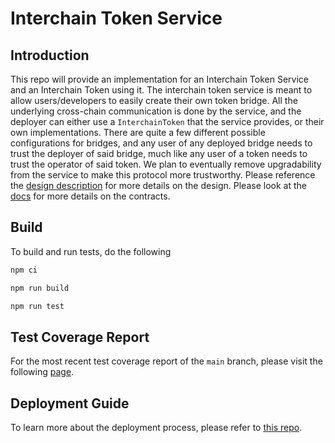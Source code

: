 # Interchain Token Service

## Introduction

This repo will provide an implementation for an Interchain Token Service and an Interchain Token using it. The interchain token service is meant to allow users/developers to easily create their own token bridge. All the underlying cross-chain communication is done by the service, and the deployer can either use a `InterchainToken` that the service provides, or their own implementations. There are quite a few different possible configurations for bridges, and any user of any deployed bridge needs to trust the deployer of said bridge, much like any user of a token needs to trust the operator of said token. We plan to eventually remove upgradability from the service to make this protocol more trustworthy. Please reference the [design description](./DESIGN.md) for more details on the design. Please look at the [docs](./docs/index.md) for more details on the contracts.

## Build

To build and run tests, do the following

```bash
npm ci

npm run build

npm run test
```

## Test Coverage Report

For the most recent test coverage report of the `main` branch, please visit the following [page](https://axelarnetwork.github.io/interchain-token-service/).

## Deployment Guide

To learn more about the deployment process, please refer to [this repo](https://github.com/axelarnetwork/axelar-contract-deployments).